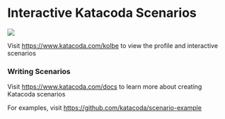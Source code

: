 # Interactive Katacoda Scenarios

[![](http://shields.katacoda.com/katacoda/kolbe/count.svg)](https://www.katacoda.com/kolbe "Get your profile on Katacoda.com")

Visit https://www.katacoda.com/kolbe to view the profile and interactive scenarios

### Writing Scenarios
Visit https://www.katacoda.com/docs to learn more about creating Katacoda scenarios

For examples, visit https://github.com/katacoda/scenario-example
